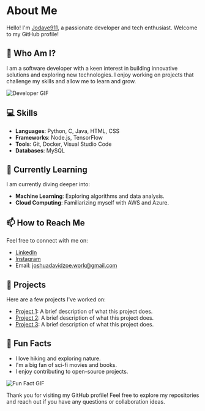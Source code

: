 # About Me

Hello! I'm [Jodave911](https://www.github.com/jodave911), a passionate developer and tech enthusiast. Welcome to my GitHub profile!

## 🚀 Who Am I?

I am a software developer with a keen interest in building innovative solutions and exploring new technologies. I enjoy working on projects that challenge my skills and allow me to learn and grow.

![Developer GIF](https://media.giphy.com/media/3o7aD2sa1g0g0g0g0g/giphy.gif)

## 💻 Skills

- **Languages**: Python, C, Java, HTML, CSS
- **Frameworks**: Node.js, TensorFlow
- **Tools**: Git, Docker, Visual Studio Code
- **Databases**: MySQL

## 🌱 Currently Learning

I am currently diving deeper into:
- **Machine Learning**: Exploring algorithms and data analysis.
- **Cloud Computing**: Familiarizing myself with AWS and Azure.

## 📫 How to Reach Me

Feel free to connect with me on:
- [LinkedIn](https://www.linkedin.com/in/joshua-david-4b658821b/)
- [Instagram](https://www.instagram.com/_jo_dave_/)
- Email: joshuadavidzoe.work@gmail.com

## 🌟 Projects

Here are a few projects I've worked on:
- [Project 1](https://github.com/jodave911/project1): A brief description of what this project does.
- [Project 2](https://github.com/jodave911/project2): A brief description of what this project does.
- [Project 3](https://github.com/jodave911/project3): A brief description of what this project does.

## 🎉 Fun Facts

- I love hiking and exploring nature.
- I'm a big fan of sci-fi movies and books.
- I enjoy contributing to open-source projects.

![Fun Fact GIF](https://media.giphy.com/media/3o7aD2sa1g0g0g0g0g/giphy.gif)

Thank you for visiting my GitHub profile! Feel free to explore my repositories and reach out if you have any questions or collaboration ideas.

<!--
**jodave911/jodave911** is a ✨ _special_ ✨ repository because its `README.md` (this file) appears on your GitHub profile.

Here are some ideas to get you started:

- 🔭 I’m currently working on ...
- 🌱 I’m currently learning ...
- 👯 I’m looking to collaborate on ...
- 🤔 I’m looking for help with ...
- 💬 Ask me about ...
- 📫 How to reach me: ...
- 😄 Pronouns: ...
- ⚡ Fun fact: ...
-->
